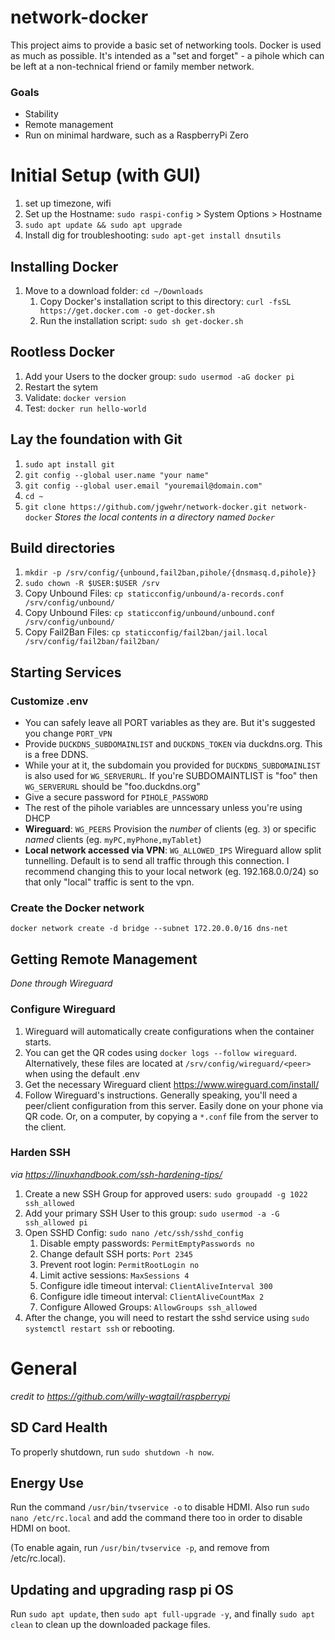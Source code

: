 # network-docker
This project aims to provide a basic set of networking tools. Docker is used as much as possible. It's intended as a "set and forget" - a pihole which can be left at a non-technical friend or family member network.

### Goals
- Stability
- Remote management
- Run on minimal hardware, such as a RaspberryPi Zero



# Initial Setup (with GUI)
1. set up timezone, wifi
1. Set up the Hostname: `sudo raspi-config` > System Options > Hostname
1. `sudo apt update && sudo apt upgrade`
1. Install dig for troubleshooting: `sudo apt-get install dnsutils`

## Installing Docker
1. Move to a download folder: `cd ~/Downloads`
    1. Copy Docker's installation script to this directory: `curl -fsSL https://get.docker.com -o get-docker.sh`
    1. Run the installation script: `sudo sh get-docker.sh`

## Rootless Docker
1. Add your Users to the docker group: `sudo usermod -aG docker pi`
2. Restart the sytem
1. Validate: `docker version`
1. Test: `docker run hello-world`


## Lay the foundation with Git
1. `sudo apt install git`
1. `git config --global user.name "your name"`
1. `git config --global user.email "youremail@domain.com"`
1. `cd ~`
1. `git clone https://github.com/jgwehr/network-docker.git network-docker` *Stores the local contents in a directory named `Docker`*

## Build directories

1. `mkdir -p /srv/config/{unbound,fail2ban,pihole/{dnsmasq.d,pihole}}`
1. `sudo chown -R $USER:$USER /srv`
1. Copy Unbound Files: `cp staticconfig/unbound/a-records.conf /srv/config/unbound/`
1. Copy Unbound Files: `cp staticconfig/unbound/unbound.conf /srv/config/unbound/`
1. Copy Fail2Ban Files: `cp staticconfig/fail2ban/jail.local /srv/config/fail2ban/fail2ban/`


## Starting Services
### Customize .env
- You can safely leave all PORT variables as they are. But it's suggested you change `PORT_VPN`
- Provide `DUCKDNS_SUBDOMAINLIST` and `DUCKDNS_TOKEN` via duckdns.org. This is a free DDNS.
- While your at it, the subdomain you provided for `DUCKDNS_SUBDOMAINLIST` is also used for `WG_SERVERURL`. If you're SUBDOMAINTLIST is "foo" then `WG_SERVERURL` should be  "foo.duckdns.org"
- Give a secure password for `PIHOLE_PASSWORD`
- The rest of the pihole variables are unncessary unless you're using DHCP
- **Wireguard**: `WG_PEERS` Provision the *number* of clients (eg. `3`) or specific *named* clients (eg. `myPC,myPhone,myTablet`)
- **Local network accessed via VPN**:  `WG_ALLOWED_IPS` Wireguard allow split tunnelling. Default is to send all traffic through this connection. I recommend changing this to your local network (eg. 192.168.0.0/24) so that only "local" traffic is sent to the vpn.

### Create the Docker network
`docker network create -d bridge --subnet 172.20.0.0/16 dns-net`


## Getting Remote Management
*Done through Wireguard*

### Configure Wireguard
1. Wireguard will automatically create configurations when the container starts.
1. You can get the QR codes using `docker logs --follow wireguard`. Alternatively, these files are located at `/srv/config/wireguard/<peer>` when using the default .env
1. Get the necessary Wireguard client https://www.wireguard.com/install/
1. Follow Wireguard's instructions. Generally speaking, you'll need a peer/client configuration from this server. Easily done on your phone via QR  code. Or, on a computer, by copying a `*.conf` file from the server to the client.

### Harden SSH
*via https://linuxhandbook.com/ssh-hardening-tips/*

1.  Create a new SSH Group for approved users: `sudo groupadd -g 1022 ssh_allowed`
1.  Add your primary SSH User to this group: `sudo usermod -a -G ssh_allowed pi`
1.  Open SSHD Config: `sudo nano /etc/ssh/sshd_config`
    1.  Disable empty passwords: `PermitEmptyPasswords no`
    2.  Change default SSH ports: `Port 2345`
    3.  Prevent root login: `PermitRootLogin no`
    3.  Limit active sessions: `MaxSessions 4`
    5.  Configure idle timeout interval: `ClientAliveInterval 300`
    5.  Configure idle timeout interval: `ClientAliveCountMax 2`
    6.  Configure Allowed  Groups: `AllowGroups ssh_allowed`
1. After the change, you will need to restart the sshd service using `sudo systemctl restart ssh` or rebooting.




# General
_credit to https://github.com/willy-wagtail/raspberrypi_
## SD Card Health
To properly shutdown, run `sudo shutdown -h now`.

## Energy Use
Run the command `/usr/bin/tvservice -o` to disable HDMI. Also run `sudo nano /etc/rc.local` and add the command there too in order to disable HDMI on boot.

(To enable again, run `/usr/bin/tvservice -p`, and remove from /etc/rc.local).

## Updating and upgrading rasp pi OS

Run `sudo apt update`, then `sudo apt full-upgrade -y`, and finally `sudo apt clean` to clean up the downloaded package files.
